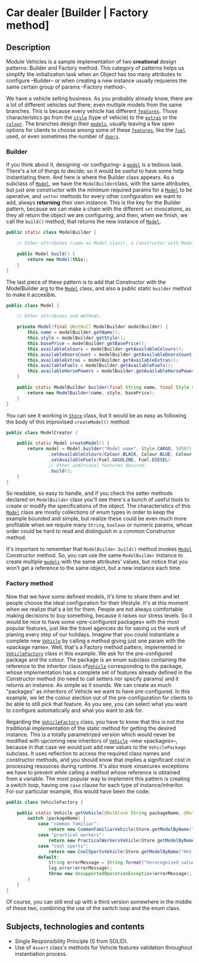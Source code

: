 # Car dealer \[Builder | Factory method\]

## Description

Module Vehicles is a sample implementation of two **creational** design patterns: Builder and Factory method. This
category of patterns helps us simplify the initialization task when an Object has too many attributes to configure –Builder–
or when creating a new instance usually requieres the same certain group of params –Factory method–.

We have a vehicle selling business. As you probably already know, there are a lot of different vehicles out there; even multiple
models from the same branches. This is because every vehicle has different [`features`](src/main/java/feature/Feature.java).
Those characteristics go from the [`style`](src/main/java/feature/Style.java) (type of vehicle) to the [`extras`](src/main/java/feature/Extra.java)
or the [`colour`](src/main/java/feature/Colour.java). The branches design their [`models`](src/main/java/vehicle/Model.java), usually leaving a few
open options for clients to choose among some of these [`features`](src/main/java/feature/Feature.java),
like the [`fuel`](src/main/java/feature/Fuel.java) used, or even sometimes the number of [`doors`](src/main/java/feature/DoorsCount.java).

### Builder

If you think about it, designing –or configuring– a [`model`](src/main/java/vehicle/Model.java) is a tedious task.
There's a lot of things to decide; so it would be useful to have some help instantiating them. And here is where
the Builder class appears. As a subclass of [`Model`](src/main/java/vehicle/Model.java), we have the `ModelBuilder`class,
with the same attributes, but just one constructor with the minimum required params for a [`Model`](src/main/java/vehicle/Model.java)
to be operative, and `setter` methods for every other configuration we want to add, always **returning** their own instance.
This is the key for the Builder pattern, because we can make a chain with the different `set` invocations, as they all return
the object we are configuring; and then, when we finish, we call the `build()` method, that returns the new instance
of [`Model`](src/main/java/vehicle/Model.java).

````java
public static class ModelBuilder {

    // Other attributes (same as Model class), a Constructor with Model's required attributes and setter methods.

    public Model build() {
        return new Model(this);
    }
}
````

The last piece of these pattern is to add that Constructor with the ModelBuilder arg to the
[`Model`](src/main/java/vehicle/Model.java) class, and also a public static `builder` method to
make it accesible.

````java
public class Model {

    // Other attributes and methods.

    private Model(final @NotNull ModelBuilder modelBuilder) {
        this.name = modelBuilder.getName();
        this.style = modelBuilder.getStyle();
        this.basePrice = modelBuilder.getBasePrice();
        this.availableColours = modelBuilder.getAvailableColours();
        this.availableDoorsCount = modelBuilder.getAvailableDoorsCount();
        this.availableExtras = modelBuilder.getAvailableExtras();
        this.availableFuels = modelBuilder.getAvailableFuels();
        this.availableHorsePowers = modelBuilder.getAvailableHorsePowers();
    }

    public static ModelBuilder builder(final String name, final Style style, final float basePrice) {
        return new ModelBuilder(name, style, basePrice);
    }
}
````

You can see it working in [`Store`](src/main/java/business/Store.java) class, but it would be as easy as following
the body of this improvised `createModel()` method:

````java
public class ModelCreator {

    public static Model createModel() {
        return model = Model.builder("Model name", Style.CARGO, 5850f)
                .setAvailableColours(Colour.BLACK, Colour.BLUE, Colour.BROWN)
                .setAvailableFuels(Fuel.GASOLINE, Fuel.DIESEL)
                // Other additional features desired.
                .build();
    }
}
````

So readable, so easy to handle, and if you check the setter methods declared on `ModelBuilder` class you'll see
there's a bunch of useful tools to create or modify the specifications of the object. The characteristics of this
[`Model`](src/main/java/business/Store.java) class are mostly collections of enum types in order to keep the example
bounded and simple, but realize these could be even much more profitable when we require many `String`, `boolean`
or numeric params, whose order could be hard to read and distinguish in a common Constructor method.

It's important to remember that `ModelBuilder.build()` method invokes [`Model`](src/main/java/vehicle/Model.java) Constructor
method. So, you can use the same `ModelBuilder` instance to create multiple [`models`](src/main/java/vehicle/Model.java)
with the same attributes' values, but notice that you won't get a reference to the same object, but a new instance each time.

### Factory method

Now that we have some defined models, it's time to share them and let people choose the ideal
configuration for their lifestyle. It's at this moment when we realize that's a lot for them. People are not always comfortable
making decisions to buy something, because it raises our stress levels. So it would be nice to have some
«pre-configured packages» with the most popular features, just like the travel agencies do for
saving us the work of planing every step of our holidays. Imagine that you could instantiate a complete
new [`Vehicle`](src/main/java/vehicle/Vehicle.java) by calling a method giving just one param with the «package name».
Well, that's a Factory method pattern, implemented in [`VehicleFactory`](src/main/java/vehicle/VehicleFactory.java) class
in this example. We ask for the pre-configured package and the colour. The package is an enum subclass containing
the reference to the inheritor class of[`Vehicle`](src/main/java/vehicle/Vehicle.java) corresponding to the package,
whose implementation has a complete set of features already defined in the Constructor method
(no need to call setters nor specify params) and it returns an instance. As simple
as it sounds. We can create as much "packages" as inheritors of Vehicle we want to have pre-configured. In this
example, we let the colour election out of the pre-configuration for clients to be able to still pick that feature. As you see,
you can select what you want to configure automatically and what you want to ask for.

Regarding the [`VehicleFactory`](src/main/java/vehicle/VehicleFactory.java) class, you have
to know that this is not the traditional implementation of the static method for getting the desired instance.
This is a totally parametrized version which would never be modified with upcoming new inheritors
of [`Vehicle`](src/main/java/vehicle/Vehicle.java) –new «packages»–, because in that case we would just
add new values to the `VehiclePackage` subclass. It uses reflection to access the required class names and constructor
methods, and you should know that implies a significant cost in processing resources during runtime. It's also more «insecure»
exceptions we have to prevent while calling a method whose reference is obtained from a variable. The most popular
way to implement this pattern is creating a switch loop, having one `case` clause for each type of instance/inheritor.
For our particular example, this would have been the code:

````java
public class VehicleFactory {

    public static Vehicle getVehicle(@NotBlank String packageName, @NotBlank String colour) {
        switch (packageName) {
            case "common familiar":
                return new CommonFamiliarVehicle(Store.getModelByName("Urban Family"), colour);
            case "practical workers":
                return new PracticalWorkersVehicle(Store.getModelByName("Hard Labourer"), colour);
            case "cool sports":
                return new CoolSportsVehicle(Store.getModelByName("Hot Player"), colour);
            default:
                String errorMessage = String.format("Unrecognized value for pack ame [%s] or colour [%s].", packageName, colour);
                log.error(errorMessage);
                throw new UnsupportedOperationException(errorMessage);
        }
    }
}
````

Of course, you can still end up with a third version somewhere in the middle of these two, combining the use of
the switch loop and the enum class.

## Subjects, technologies and contents

- Single Responsibility Principle (S from SOLID).
- Use of `Assert` class's methods for Vehicle features validation throughout instantiation process.